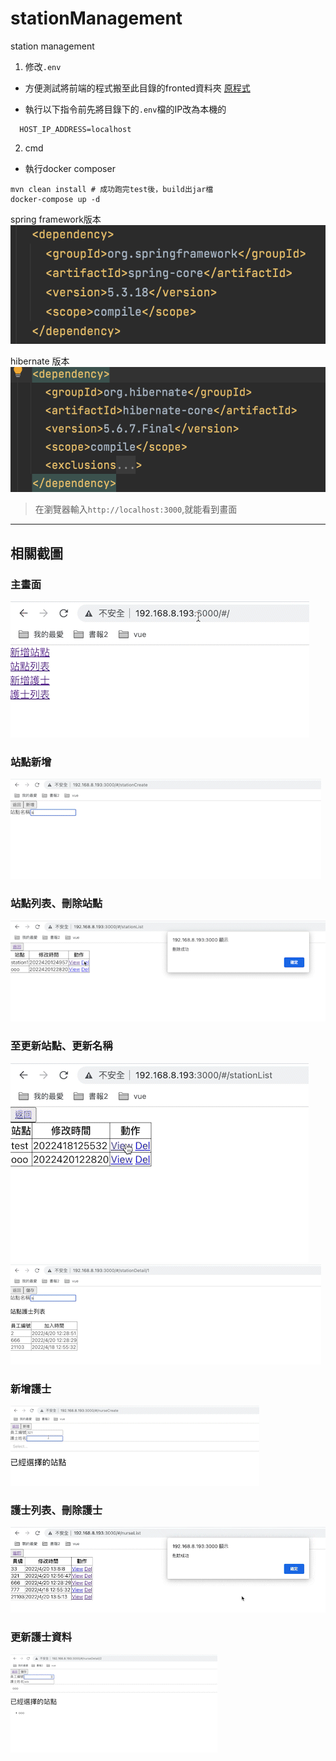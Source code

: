 # stationManagement
station management

1. 修改`.env`
* 方便測試將前端的程式搬至此目錄的fronted資料夾
[原程式](https://github.com/wsx13767/station-management-fronted)

* 執行以下指令前先將目錄下的`.env`檔的IP改為本機的
```shell
  HOST_IP_ADDRESS=localhost
```
2. cmd
 * 執行docker composer
```shell
mvn clean install # 成功跑完test後，build出jar檔
docker-compose up -d
```

spring framework版本
![spring](./doc/springversion.png)

hibernate 版本
![hibernate](./doc/hibernateversion.png)

> 在瀏覽器輸入`http://localhost:3000`,就能看到畫面
---
## 相關截圖
### 主畫面
![主畫面](./doc/home.gif)
### 站點新增
![站點新增](./doc/createStation.gif)
### 站點列表、刪除站點
![刪除站點](./doc/deleteStation.gif)
### 至更新站點、更新名稱
![至更新站點](./doc/toStationDetail.gif)
![更新](./doc/updateStation.gif)
### 新增護士
![新增護士](./doc/createNurse.gif)
### 護士列表、刪除護士
![刪除護士](./doc/deleteNurse.gif)
### 更新護士資料
![更新護士](./doc/updateNurse.gif)